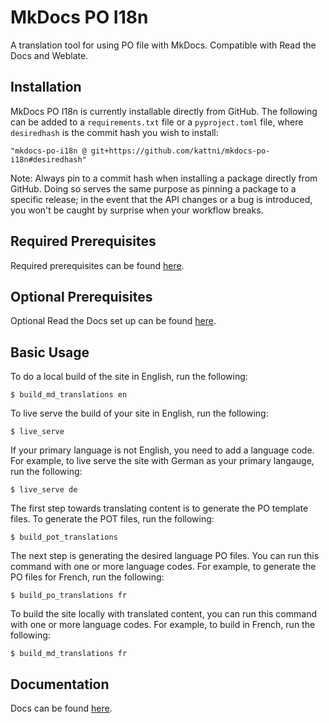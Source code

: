 # MkDocs PO I18n

A translation tool for using PO file with MkDocs. Compatible with Read the Docs and Weblate.

## Installation

MkDocs PO I18n is currently installable directly from GitHub. The following can be added to a `requirements.txt` file or a `pyproject.toml` file, where `desiredhash` is the commit hash you wish to install:

```text
"mkdocs-po-i18n @ git+https://github.com/kattni/mkdocs-po-i18n#desiredhash"
```

Note: Always pin to a commit hash when installing a package directly from GitHub. Doing so serves the same purpose as pinning a package to a specific release; in the event that the API changes or a bug is introduced, you won't be caught by surprise when your workflow breaks.

## Required Prerequisites

Required prerequisites can be found [here](https://mkdocs-po-i18n.readthedocs.io/en/latest/#required-prerequisites).

## Optional Prerequisites

Optional Read the Docs set up can be found [here](https://mkdocs-po-i18n.readthedocs.io/en/latest/#required-prerequisites).

## Basic Usage

To do a local build of the site in English, run the following:

```console
$ build_md_translations en
```

To live serve the build of your site in English, run the following:

```console
$ live_serve
```

If your primary language is not English, you need to add a language code. For example, to live serve the site with German as your primary langauge, run the following:

```console
$ live_serve de
```

The first step towards translating content is to generate the PO template files. To generate the POT files, run the following:

```console
$ build_pot_translations
```

The next step is generating the desired language PO files. You can run this command with one or more language codes. For example, to generate the PO files for French, run the following:

```console
$ build_po_translations fr
```

To build the site locally with translated content, you can run this command with one or more language codes. For example, to build in French, run the following:

```console
$ build_md_translations fr
```

## Documentation

Docs can be found [here](https://mkdocs-po-i18n.readthedocs.io/en/latest/).
